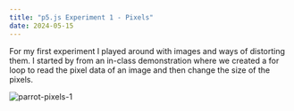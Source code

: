 ```yaml
---
title: "p5.js Experiment 1 - Pixels"
date: 2024-05-15
---
```


For my first experiment I played around with images and ways of distorting them.
I started by from an in-class demonstration where we created a for loop to read the pixel data of an image and then change the size of the pixels.

![parrot-pixels-1](parrot.png "Parrot")

